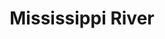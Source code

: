 ---
title: "Mississippi River"
hashtag: "mississippi-river"
tags:
  - River
  - Minnesota
  - Wisconsin
  - Iowa
  - Illinois
  - Missouri
  - Kentucky
  - Tennessee
  - Arkansas
  - Mississippi
  - Louisiana
---